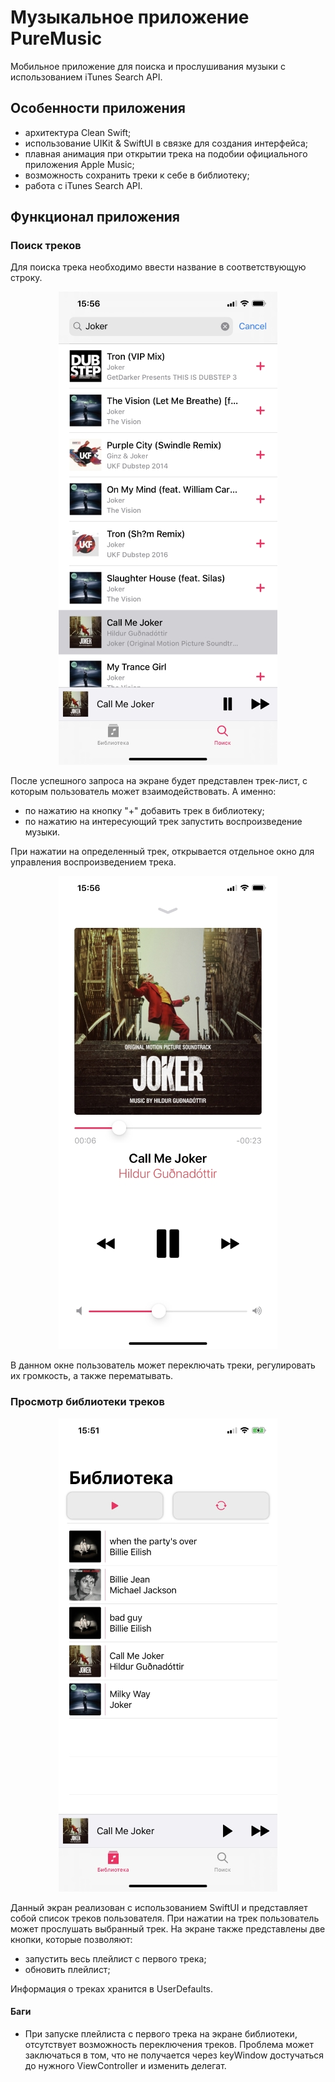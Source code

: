 
# Музыкальное приложение PureMusic

Мобильное приложение для поиска и прослушивания музыки с использованием iTunes Search API.

## Особенности приложения
 - архитектура Clean Swift;
 - использование UIKit & SwiftUI в связке для создания интерфейса;
 - плавная анимация при открытии трека на подобии официального приложения Apple Music;
 - возможность сохранить треки к себе в библиотеку;
 - работа с iTunes Search API.
## Функционал приложения
### Поиск треков
 Для поиска трека необходимо ввести название в соответствующую строку. 
  <p align="center"> 
<img src="./Screens/screen_2.jpg">
</p>

После успешного запроса на экране будет представлен трек-лист, с которым пользователь может взаимодействовать. А именно:
  - по нажатию на кнопку "+" добавить трек в библиотеку;
  - по нажатию на интересующий трек запустить воспроизведение музыки.
  
При нажатии на определенный трек, открывается отдельное окно для управления воспроизведением трека.
  <p align="center"> 
<img src="./Screens/screen_3.jpg">
</p>

В данном окне пользователь может переключать треки, регулировать их громкость, а также перематывать.
### Просмотр библиотеки треков
  <p align="center"> 
<img src="./Screens/screen_1.jpg">
</p>
Данный экран реализован с использованием SwiftUI и представляет собой список треков пользователя. При нажатии на трек пользователь может прослушать выбранный трек. На экране также представлены две кнопки, которые позволяют:

- запустить весь плейлист с первого трека;
- обновить плейлист;

 Информация о треках хранится в UserDefaults.
 
 #### Баги
- При запуске плейлиста с первого трека на экране библиотеки, отсутствует возможность переключения треков. Проблема может заключаться в том, что не получается через keyWindow достучаться до нужного ViewController и изменить делегат.


